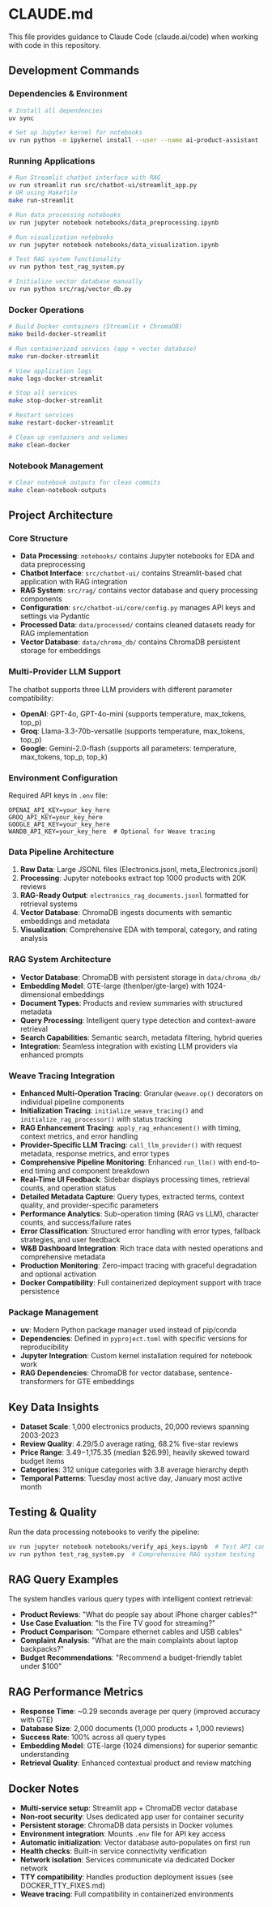 # CLAUDE.md

This file provides guidance to Claude Code (claude.ai/code) when working with code in this repository.

## Development Commands

### Dependencies & Environment
```bash
# Install all dependencies
uv sync

# Set up Jupyter kernel for notebooks
uv run python -m ipykernel install --user --name ai-product-assistant
```

### Running Applications
```bash
# Run Streamlit chatbot interface with RAG
uv run streamlit run src/chatbot-ui/streamlit_app.py
# OR using Makefile
make run-streamlit

# Run data processing notebooks
uv run jupyter notebook notebooks/data_preprocessing.ipynb

# Run visualization notebooks  
uv run jupyter notebook notebooks/data_visualization.ipynb

# Test RAG system functionality
uv run python test_rag_system.py

# Initialize vector database manually
uv run python src/rag/vector_db.py
```

### Docker Operations
```bash
# Build Docker containers (Streamlit + ChromaDB)
make build-docker-streamlit

# Run containerized services (app + vector database)
make run-docker-streamlit

# View application logs
make logs-docker-streamlit

# Stop all services
make stop-docker-streamlit

# Restart services
make restart-docker-streamlit

# Clean up containers and volumes
make clean-docker
```

### Notebook Management
```bash
# Clear notebook outputs for clean commits
make clean-notebook-outputs
```

## Project Architecture

### Core Structure
- **Data Processing**: `notebooks/` contains Jupyter notebooks for EDA and data preprocessing
- **Chatbot Interface**: `src/chatbot-ui/` contains Streamlit-based chat application with RAG integration
- **RAG System**: `src/rag/` contains vector database and query processing components
- **Configuration**: `src/chatbot-ui/core/config.py` manages API keys and settings via Pydantic
- **Processed Data**: `data/processed/` contains cleaned datasets ready for RAG implementation
- **Vector Database**: `data/chroma_db/` contains ChromaDB persistent storage for embeddings

### Multi-Provider LLM Support
The chatbot supports three LLM providers with different parameter compatibility:
- **OpenAI**: GPT-4o, GPT-4o-mini (supports temperature, max_tokens, top_p)
- **Groq**: Llama-3.3-70b-versatile (supports temperature, max_tokens, top_p)  
- **Google**: Gemini-2.0-flash (supports all parameters: temperature, max_tokens, top_p, top_k)

### Environment Configuration
Required API keys in `.env` file:
```
OPENAI_API_KEY=your_key_here
GROQ_API_KEY=your_key_here  
GOOGLE_API_KEY=your_key_here
WANDB_API_KEY=your_key_here  # Optional for Weave tracing
```

### Data Pipeline Architecture
1. **Raw Data**: Large JSONL files (Electronics.jsonl, meta_Electronics.jsonl)
2. **Processing**: Jupyter notebooks extract top 1000 products with 20K reviews
3. **RAG-Ready Output**: `electronics_rag_documents.jsonl` formatted for retrieval systems
4. **Vector Database**: ChromaDB ingests documents with semantic embeddings and metadata
5. **Visualization**: Comprehensive EDA with temporal, category, and rating analysis

### RAG System Architecture
- **Vector Database**: ChromaDB with persistent storage in `data/chroma_db/`
- **Embedding Model**: GTE-large (thenlper/gte-large) with 1024-dimensional embeddings
- **Document Types**: Products and review summaries with structured metadata
- **Query Processing**: Intelligent query type detection and context-aware retrieval
- **Search Capabilities**: Semantic search, metadata filtering, hybrid queries
- **Integration**: Seamless integration with existing LLM providers via enhanced prompts

### Weave Tracing Integration
- **Enhanced Multi-Operation Tracing**: Granular `@weave.op()` decorators on individual pipeline components
- **Initialization Tracing**: `initialize_weave_tracing()` and `initialize_rag_processor()` with status tracking
- **RAG Enhancement Tracing**: `apply_rag_enhancement()` with timing, context metrics, and error handling
- **Provider-Specific LLM Tracing**: `call_llm_provider()` with request metadata, response metrics, and error types
- **Comprehensive Pipeline Monitoring**: Enhanced `run_llm()` with end-to-end timing and component breakdown
- **Real-Time UI Feedback**: Sidebar displays processing times, retrieval counts, and operation status
- **Detailed Metadata Capture**: Query types, extracted terms, context quality, and provider-specific parameters
- **Performance Analytics**: Sub-operation timing (RAG vs LLM), character counts, and success/failure rates
- **Error Classification**: Structured error handling with error types, fallback strategies, and user feedback
- **W&B Dashboard Integration**: Rich trace data with nested operations and comprehensive metadata
- **Production Monitoring**: Zero-impact tracing with graceful degradation and optional activation
- **Docker Compatibility**: Full containerized deployment support with trace persistence

### Package Management
- **uv**: Modern Python package manager used instead of pip/conda
- **Dependencies**: Defined in `pyproject.toml` with specific versions for reproducibility
- **Jupyter Integration**: Custom kernel installation required for notebook work
- **RAG Dependencies**: ChromaDB for vector database, sentence-transformers for GTE embeddings

## Key Data Insights
- **Dataset Scale**: 1,000 electronics products, 20,000 reviews spanning 2003-2023
- **Review Quality**: 4.29/5.0 average rating, 68.2% five-star reviews
- **Price Range**: $3.49-$1,175.35 (median $26.99), heavily skewed toward budget items
- **Categories**: 312 unique categories with 3.8 average hierarchy depth
- **Temporal Patterns**: Tuesday most active day, January most active month

## Testing & Quality
Run the data processing notebooks to verify the pipeline:
```bash
uv run jupyter notebook notebooks/verify_api_keys.ipynb  # Test API configuration
uv run python test_rag_system.py  # Comprehensive RAG system testing
```

## RAG Query Examples
The system handles various query types with intelligent context retrieval:
- **Product Reviews**: "What do people say about iPhone charger cables?"
- **Use Case Evaluation**: "Is the Fire TV good for streaming?"
- **Product Comparison**: "Compare ethernet cables and USB cables"
- **Complaint Analysis**: "What are the main complaints about laptop backpacks?"
- **Budget Recommendations**: "Recommend a budget-friendly tablet under $100"

## RAG Performance Metrics
- **Response Time**: ~0.29 seconds average per query (improved accuracy with GTE)
- **Database Size**: 2,000 documents (1,000 products + 1,000 reviews)
- **Success Rate**: 100% across all query types
- **Embedding Model**: GTE-large (1024 dimensions) for superior semantic understanding
- **Retrieval Quality**: Enhanced contextual product and review matching

## Docker Notes
- **Multi-service setup**: Streamlit app + ChromaDB vector database
- **Non-root security**: Uses dedicated app user for container security
- **Persistent storage**: ChromaDB data persists in Docker volumes
- **Environment integration**: Mounts `.env` file for API key access
- **Automatic initialization**: Vector database auto-populates on first run
- **Health checks**: Built-in service connectivity verification
- **Network isolation**: Services communicate via dedicated Docker network
- **TTY compatibility**: Handles production deployment issues (see DOCKER_TTY_FIXES.md)
- **Weave tracing**: Full compatibility in containerized environments